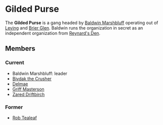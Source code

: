 # Gilded Purse

The **Gilded Purse** is a gang headed by [Baldwin Marshbluff](members/baldwin-marshbluff.md) operating out of [Leving](../../ch-2-people-of-mote/societies/esterfell-accord/leving/leving.md) and [Brier Glen](../../ch-2-people-of-mote/societies/esterfell-accord/brier-glen.md). Baldwin runs the organization in secret as an independent organization from [Reynard's Den](../reynards-den.md).

## Members

### Current

- Baldwin Marshbluff: leader
- [Bivdak the Crusher](members/bivdak-the-crusher.md)
- [Delmae](members/delmae.md)
- [Griff Masterson](members/griff-masterson.md)
- [Zared Driftbirch](members/zared-driftbirch.md)

### Former

- [Rob Tealeaf](../the-commune/members/rob-tealeaf.md)

